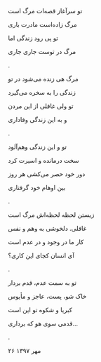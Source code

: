 <!-- 
.. title: هو
.. slug: hoo
.. date: 2018-10-18 17:18:09 UTC
.. tags: غزل
.. category: 
.. link: 
.. description: 
.. type: text
-->


تو سرآغاز قصه‌ات مرگ است

مرگ زاده‌است مادرت باری

تو پی رود زندگی اما

مرگ در توست جاری جاری

.

مرگ هی زنده می‌شود در تو

زندگی را به سخره می‌گیرد

تو ولی غافلی از این مردن

و به این زندگی وفاداری

.

تو و این زندگی وهم‌آلود

سخت درمانده و اسیرت کرد

دور خود حصر می‌کشی هر روز

بین اوهام خود گرفتاری

.

زیستن لحظه لحظه‌اش مرگ است

غافلی. دلخوشی به وهم و نفس

کار ما در وجود و در عدم است

آی انسان کجای این کاری؟

.

تو به سمت عدم، قدم بردار

خاک شو، پست، عاجز و مأیوس

کبریا و شکوه تو این است

قدمی سوی هو که برداری...

.

۲۶ مهر ۱۳۹۷
